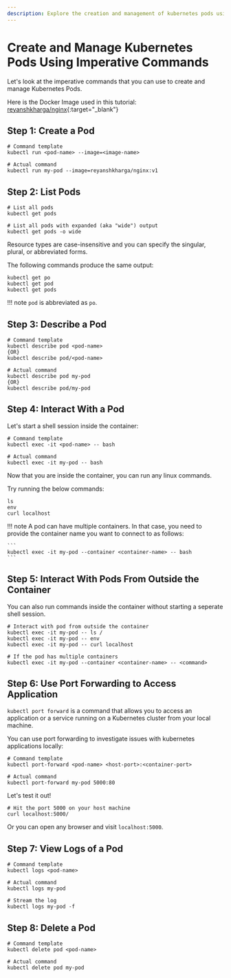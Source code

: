 ```yaml
---
description: Explore the creation and management of kubernetes pods using imperative commands. Learn hands-on techniques for effective control and manipulation of your containerized applications.
---
```


# Create and Manage Kubernetes Pods Using Imperative Commands

Let's look at the imperative commands that you can use to create and manage Kubernetes Pods.

Here is the Docker Image used in this tutorial: [reyanshkharga/nginx]{:target="_blank"}


## Step 1: Create a Pod

```
# Command template
kubectl run <pod-name> --image=<image-name>

# Actual command
kubectl run my-pod --image=reyanshkharga/nginx:v1
```


## Step 2: List Pods

```
# List all pods
kubectl get pods

# List all pods with expanded (aka "wide") output
kubectl get pods -o wide
```

Resource types are case-insensitive and you can specify the singular, plural, or abbreviated forms.

The following commands produce the same output:

```
kubectl get po 
kubectl get pod
kubectl get pods
```

!!! note
    `pod` is abbreviated as `po`.


## Step 3: Describe a Pod

```
# Command template
kubectl describe pod <pod-name>
{OR}
kubectl describe pod/<pod-name>

# Actual command
kubectl describe pod my-pod
{OR}
kubectl describe pod/my-pod
```


## Step 4: Interact With a Pod

Let's start a shell session inside the container:

```
# Command template
kubectl exec -it <pod-name> -- bash

# Actual command
kubectl exec -it my-pod -- bash
```

Now that you are inside the container, you can run any linux commands.

Try running the below commands:

```
ls
env
curl localhost
```

!!! note
    A pod can have multiple containers. In that case, you need to provide the container name you want to connect to as follows:

    ```
    kubectl exec -it my-pod --container <container-name> -- bash
    ```

## Step 5: Interact With Pods From Outside the Container

You can also run commands inside the container without starting a seperate shell session.

```
# Interact with pod from outside the container
kubectl exec -it my-pod -- ls /
kubectl exec -it my-pod -- env
kubectl exec -it my-pod -- curl localhost

# If the pod has multiple containers
kubectl exec -it my-pod --container <container-name> -- <command>
```


## Step 6: Use Port Forwarding to Access Application

`kubectl port forward` is a command that allows you to access an application or a service running on a Kubernetes cluster from your local machine.

You can use port forwarding to investigate issues with kubernetes applications locally:

```
# Command template
kubectl port-forward <pod-name> <host-port>:<container-port>

# Actual command
kubectl port-forward my-pod 5000:80
```

Let's test it out!

```
# Hit the port 5000 on your host machine
curl localhost:5000/
```

Or you can open any browser and visit `localhost:5000`.


## Step 7: View Logs of a Pod

```
# Command template
kubectl logs <pod-name>

# Actual command
kubectl logs my-pod

# Stream the log
kubectl logs my-pod -f
```

## Step 8: Delete a Pod

```
# Command template
kubectl delete pod <pod-name>

# Actual command
kubectl delete pod my-pod
```

<!-- Hyperlinks -->
[reyanshkharga/nginx]: https://hub.docker.com/r/reyanshkharga/nginx